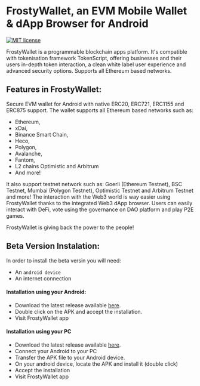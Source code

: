 # FrostyWallet, an EVM Mobile Wallet & dApp Browser for Android
[![MIT license](https://img.shields.io/badge/License-MIT-blue.svg)](https://github.com/mrcryptofrosty/FrostyWallet-android/blob/master/LICENSE)

FrostyWallet is a programmable blockchain apps platform. It's compatible with tokenisation framework TokenScript, offering businesses and their users in-depth token interaction, a clean white label user experience and advanced security options. Supports all Ethereum based networks.

## Features in FrostyWallet:

Secure EVM wallet for Android with native ERC20, ERC721, ERC1155 and ERC875 support. The wallet supports all Ethereum based networks such as:
- Ethereum, 
- xDai,
- Binance Smart Chain,
- Heco,
- Polygon,
- Avalanche,
- Fantom,
- L2 chains Optimistic and Arbitrum
- And more!

It also support testnet network such as: Goerli (Ethereum Testnet), BSC Testnet, Mumbai (Polygon Testnet), Optimistic Testnet and Arbitrum Testnet and more!
The interaction with the Web3 world is way easier using FrostyWallet thanks to the integrated Web3 dApp browser. Users can easily interact with DeFi, vote using the governance on DAO platform and play P2E games.

FrostyWallet is giving back the power to the people!

## Beta Version Instalation: 

In order to install the beta versin you will need:
- An `android device`
- An internet connection

#### Installation using your Android:

- Download the latest release available [here](https://github.com/mrcryptofrosty/FrostyWallet-android/releases/tag/v0.10.1).
- Double click on the APK and accept the installation.
- Visit FrostyWallet app

#### Installation using your PC

- Download the latest release available [here](https://github.com/mrcryptofrosty/FrostyWallet-android/releases/tag/v0.10.1).
- Connect your Android to your PC
- Transfer the APK file to your Android device.
- On your android device, locate the APK and install it (double click)
- Accept the installation
- Visit FrostyWallet app

